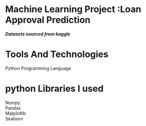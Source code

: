 # Machine Learning Project  :Loan Approval Prediction 
_**Datasets sourced from kaggle**_
# Tools And Technologies 
Python Programming Language  
# python Libraries I used  
Numpy  
Pandas  
Matplotlib  
Seaborn 
